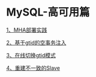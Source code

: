 # MySQL-高可用篇
[1、MHA部署实践](202112/1.MHA部署实践.md)

[2、基于gtid的空事务注入](202112/2.基于gtid的空事务注入.md)

[3、在线切换gtid模式](202201/1.在线切换gtid模式.md)

[4、重建不一致的Slave](202201/2.重建不一致的Slave.md)